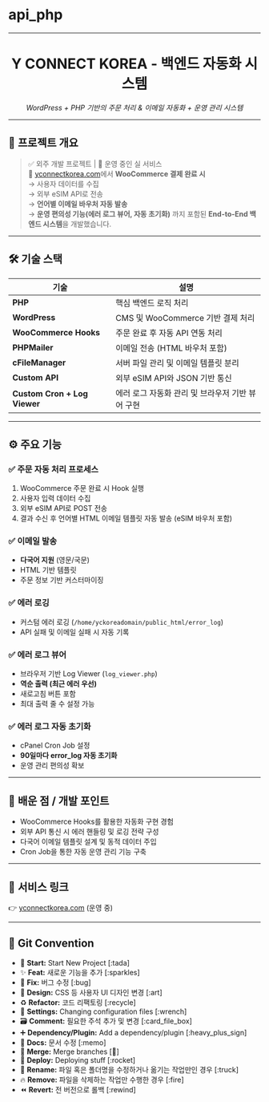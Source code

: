 # api_php

---------------------------

<div align="center">
  <h1>Y CONNECT KOREA - 백엔드 자동화 시스템</h1>
  <p><i>WordPress + PHP 기반의 주문 처리 & 이메일 자동화 + 운영 관리 시스템</i></p>
</div>

---

## 🚀 프로젝트 개요

> ✅ 외주 개발 프로젝트 | 🧩 운영 중인 실 서비스  
> 💼 [yconnectkorea.com](http://yconnectkorea.com)에서 **WooCommerce 결제 완료 시**  
> → 사용자 데이터를 수집  
> → 외부 eSIM API로 전송  
> → **언어별 이메일 바우처 자동 발송**  
> → **운영 편의성 기능(에러 로그 뷰어, 자동 초기화)** 까지 포함된 **End-to-End 백엔드 시스템**을 개발했습니다.

---

## 🛠 기술 스택

| 기술         | 설명                                  |
|--------------|---------------------------------------|
| **PHP**      | 핵심 백엔드 로직 처리                 |
| **WordPress**| CMS 및 WooCommerce 기반 결제 처리     |
| **WooCommerce Hooks** | 주문 완료 후 자동 API 연동 처리 |
| **PHPMailer**| 이메일 전송 (HTML 바우처 포함)         |
| **cFileManager** | 서버 파일 관리 및 이메일 템플릿 분리 |
| **Custom API**| 외부 eSIM API와 JSON 기반 통신       |
| **Custom Cron + Log Viewer** | 에러 로그 자동화 관리 및 브라우저 기반 뷰어 구현 |

---

## ⚙️ 주요 기능

### ✅ 주문 자동 처리 프로세스

1. WooCommerce 주문 완료 시 Hook 실행
2. 사용자 입력 데이터 수집
3. 외부 eSIM API로 POST 전송
4. 결과 수신 후 언어별 HTML 이메일 템플릿 자동 발송 (eSIM 바우처 포함)

### ✅ 이메일 발송

- **다국어 지원** (영문/국문)
- HTML 기반 템플릿
- 주문 정보 기반 커스터마이징

### ✅ 에러 로깅

- 커스텀 에러 로깅 (`/home/yckoreadomain/public_html/error_log`)
- API 실패 및 이메일 실패 시 자동 기록

### ✅ 에러 로그 뷰어

- 브라우저 기반 Log Viewer (`log_viewer.php`)
- **역순 출력 (최근 에러 우선)**
- 새로고침 버튼 포함
- 최대 출력 줄 수 설정 가능

### ✅ 에러 로그 자동 초기화

- cPanel Cron Job 설정
- **90일마다 error_log 자동 초기화**
- 운영 관리 편의성 확보

---

## 💎 배운 점 / 개발 포인트

- WooCommerce Hooks를 활용한 자동화 구현 경험
- 외부 API 통신 시 에러 핸들링 및 로깅 전략 구성
- 다국어 이메일 템플릿 설계 및 동적 데이터 주입
- Cron Job을 통한 자동 운영 관리 기능 구축

---

## 🔗 서비스 링크

👉 [yconnectkorea.com](http://yconnectkorea.com) (운영 중)

---
## 🎯 Git Convention

- 🎉 **Start:** Start New Project [:tada]
- ✨ **Feat:** 새로운 기능을 추가 [:sparkles]
- 🐛 **Fix:** 버그 수정 [:bug]
- 🎨 **Design:** CSS 등 사용자 UI 디자인 변경 [:art]
- ♻️ **Refactor:** 코드 리팩토링 [:recycle]
- 🔧 **Settings:** Changing configuration files [:wrench]
- 🗃️ **Comment:** 필요한 주석 추가 및 변경 [:card_file_box]
- ➕ **Dependency/Plugin:** Add a dependency/plugin [:heavy_plus_sign]
- 📝 **Docs:** 문서 수정 [:memo]
- 🔀 **Merge:** Merge branches [:twisted_rightwards_arrows:]
- 🚀 **Deploy:** Deploying stuff [:rocket]
- 🚚 **Rename:** 파일 혹은 폴더명을 수정하거나 옮기는 작업만인 경우 [:truck]
- 🔥 **Remove:** 파일을 삭제하는 작업만 수행한 경우 [:fire]
- ⏪️ **Revert:** 전 버전으로 롤백 [:rewind]

